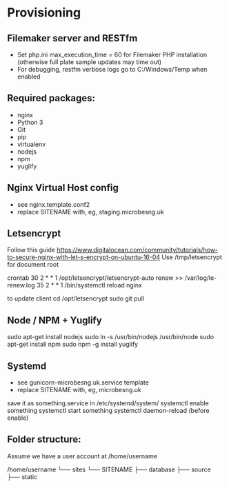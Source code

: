 Provisioning
============

## Filemaker server and RESTfm

- Set php.ini max_execution_time = 60 for Filemaker PHP installation
(otherwise full plate sample updates may time out)
- For debugging, restfm verbose logs go to C:/Windows/Temp when enabled


## Required packages:

* nginx
* Python 3
* Git
* pip
* virtualenv
* nodejs
* npm
* yuglify

## Nginx Virtual Host config

* see nginx.template.conf2
* replace SITENAME with, eg, staging.microbesng.uk

## Letsencrypt

Follow this guide https://www.digitalocean.com/community/tutorials/how-to-secure-nginx-with-let-s-encrypt-on-ubuntu-16-04
Use /tmp/letsencrypt for document root

crontab
30 2 * * 1 /opt/letsencrypt/letsencrypt-auto renew >> /var/log/le-renew.log
35 2 * * 1 /bin/systemctl reload nginx

to update client
cd /opt/letsencrypt
sudo git pull

## Node / NPM + Yuglify
sudo apt-get install nodejs
sudo ln -s /usr/bin/nodejs /usr/bin/node
sudo apt-get install npm
sudo npm -g install yuglify

## Systemd

* see gunicorn-microbesng.uk.service template
* replace SITENAME with, eg, microbesng.uk
  
save it as something.service in /etc/systemd/system/ 
systemctl enable something 
systemctl start something
systemctl daemon-reload (before enable)

## Folder structure:
Assume we have a user account at /home/username

/home/username
└── sites
    └── SITENAME
         ├── database
         ├── source
         ├── static

